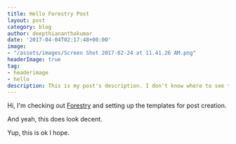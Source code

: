 ```yaml
---
title: Hello Forestry Post
layout: post
category: blog
author: deepthiananthakumar
date: '2017-04-04T02:17:48+00:00'
image:
- "/assets/images/Screen Shot 2017-02-24 at 11.41.26 AM.png"
headerImage: true
tag:
- headerimage
- hello
description: This is my post's description. I don't know where to see this.
---
```



Hi, I'm checking out 
<a href="https://forestry.io">Forestry</a> and setting up the templates for post creation.




And yeah, this does look decent.




Yup, this is ok I hope.
